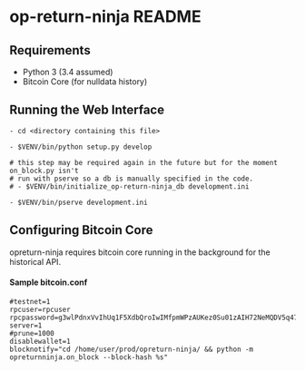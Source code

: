 op-return-ninja README
==================

## Requirements

* Python 3 (3.4 assumed)
* Bitcoin Core (for nulldata history)

Running the Web Interface
---------------

```
- cd <directory containing this file>

- $VENV/bin/python setup.py develop

# this step may be required again in the future but for the moment on_block.py isn't
# run with pserve so a db is manually specified in the code.
# - $VENV/bin/initialize_op-return-ninja_db development.ini

- $VENV/bin/pserve development.ini
```


Configuring Bitcoin Core
---------------

opreturn-ninja requires bitcoin core running in the background for the historical API.

#### Sample bitcoin.conf

```
#testnet=1
rpcuser=rpcuser
rpcpassword=g3wlPdnxVvIhUq1F5XdbQroIwIMfpmWPzAUKez0Su01zAIH72NeMQDV5q47Ui4O
server=1
#prune=1000
disablewallet=1
blocknotify="cd /home/user/prod/opreturn-ninja/ && python -m opreturnninja.on_block --block-hash %s"
```

